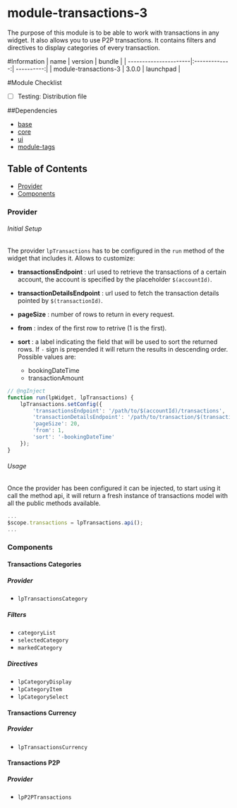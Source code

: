 # module-transactions-3

The purpose of this module is to be able to work with transactions in any widget. It
also allows you to use P2P transactions. It contains filters and directives to display
categories of every transaction.


#Information
| name                  | version       | bundle     |
| ----------------------|:-------------:| ----------:|
| module-transactions-3   | 3.0.0         | launchpad  |

#Module Checklist

 - [ ] Testing: Distribution file


##Dependencies
* [base][base-url]
* [core][core-url]
* [ui][ui-url]
* [module-tags][module-tags-url]


## Table of Contents

- [Provider](#provider)
- [Components](#components)


<a name="provider"></a>
### Provider

###### Initial Setup
The provider `lpTransactions` has to be configured in the `run` method of the widget
that includes it. Allows to customize:
* __transactionsEndpoint__ : url used to retrieve the transactions of a certain account, the account is
specified by the placeholder `$(accountId)`.
* __transactionDetailsEndpoint__ : url used to fetch the transaction details pointed by `$(transactionId)`.
* __pageSize__ : number of rows to return in every request.
* __from__ : index of the first row to retrive (1 is the first).
* __sort__ : a label indicating the field that will be used to sort the returned rows. If `-` sign is prepended it will return the results in descending order. Possible values are:

    * bookingDateTime
    * transactionAmount

```javascript
// @ngInject
function run(lpWidget, lpTransactions) {
    lpTransactions.setConfig({
        'transactionsEndpoint': '/path/to/$(accountId)/transactions',
        'transactionDetailsEndpoint': '/path/to/transaction/$(transactionId)/details',
        'pageSize': 20,
        'from': 1,
        'sort': '-bookingDateTime'
    });
}
```

###### Usage
Once the provider has been configured it can be injected, to start using it call the method api, it
will return a fresh instance of transactions model with all the public methods available.
```javascript
...
$scope.transactions = lpTransactions.api();
...
```


<a name="components"></a>
### Components

#### Transactions Categories
##### Provider
* `lpTransactionsCategory`

##### Filters
* `categoryList`
* `selectedCategory`
* `markedCategory`

##### Directives
* `lpCategoryDisplay`
* `lpCategoryItem`
* `lpCategorySelect`


#### Transactions Currency
##### Provider
* `lpTransactionsCurrency`


#### Transactions P2P
##### Provider
* `lpP2PTransactions`

[base-url]:http://stash.backbase.com:7990/projects/lpm/repos/foundation-base/browse/
[core-url]: http://stash.backbase.com:7990/projects/lpm/repos/foundation-core/browse/
[ui-url]: http://stash.backbase.com:7990/projects/lpm/repos/ui/browse/
[module-tags-url]: http://stash.backbase.com:7990/projects/lpm/repos/module-tags/browse/

